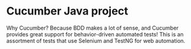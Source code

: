# Cucumber Java project
Why Cucumber? Because BDD makes a lot of sense, and Cucumber provides great support for behavior-driven automated tests! 
This is an assortment of tests that use Selenium and TestNG for web automation. 
